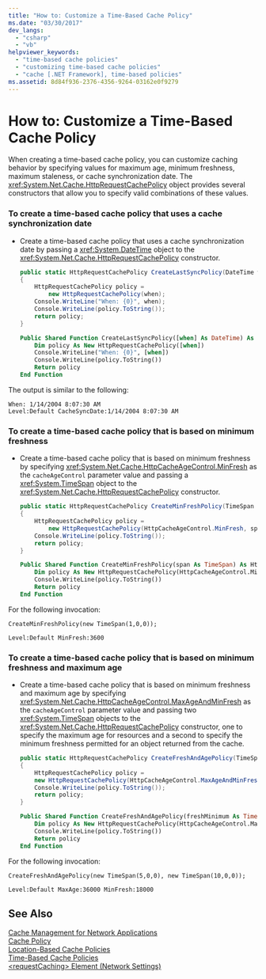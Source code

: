 ```yaml
---
title: "How to: Customize a Time-Based Cache Policy"
ms.date: "03/30/2017"
dev_langs: 
  - "csharp"
  - "vb"
helpviewer_keywords: 
  - "time-based cache policies"
  - "customizing time-based cache policies"
  - "cache [.NET Framework], time-based policies"
ms.assetid: 8d84f936-2376-4356-9264-03162e0f9279
---
```

# How to: Customize a Time-Based Cache Policy
When creating a time-based cache policy, you can customize caching behavior by specifying values for maximum age, minimum freshness, maximum staleness, or cache synchronization date. The <xref:System.Net.Cache.HttpRequestCachePolicy> object provides several constructors that allow you to specify valid combinations of these values.  
  
### To create a time-based cache policy that uses a cache synchronization date  
  
-   Create a time-based cache policy that uses a cache synchronization date by passing a <xref:System.DateTime> object to the <xref:System.Net.Cache.HttpRequestCachePolicy> constructor.  
  
    ```csharp  
    public static HttpRequestCachePolicy CreateLastSyncPolicy(DateTime when)  
    {  
        HttpRequestCachePolicy policy =   
            new HttpRequestCachePolicy(when);  
        Console.WriteLine("When: {0}", when);  
        Console.WriteLine(policy.ToString());  
        return policy;  
    }  
    ```  
  
    ```vb  
    Public Shared Function CreateLastSyncPolicy([when] As DateTime) As HttpRequestCachePolicy  
        Dim policy As New HttpRequestCachePolicy([when])  
        Console.WriteLine("When: {0}", [when])  
        Console.WriteLine(policy.ToString())  
        Return policy  
    End Function  
    ```  
  
 The output is similar to the following:  
  
```  
When: 1/14/2004 8:07:30 AM  
Level:Default CacheSyncDate:1/14/2004 8:07:30 AM  
```  
  
### To create a time-based cache policy that is based on minimum freshness  
  
-   Create a time-based cache policy that is based on minimum freshness by specifying <xref:System.Net.Cache.HttpCacheAgeControl.MinFresh> as the `cacheAgeControl` parameter value and passing a <xref:System.TimeSpan> object to the <xref:System.Net.Cache.HttpRequestCachePolicy> constructor.  
  
    ```csharp  
    public static HttpRequestCachePolicy CreateMinFreshPolicy(TimeSpan span)  
    {  
        HttpRequestCachePolicy policy =   
            new HttpRequestCachePolicy(HttpCacheAgeControl.MinFresh, span);  
        Console.WriteLine(policy.ToString());  
        return policy;  
    }  
    ```  
  
    ```vb  
    Public Shared Function CreateMinFreshPolicy(span As TimeSpan) As HttpRequestCachePolicy  
        Dim policy As New HttpRequestCachePolicy(HttpCacheAgeControl.MinFresh, span)  
        Console.WriteLine(policy.ToString())  
        Return policy  
    End Function  
    ```  
  
 For the following invocation:  
  
```  
CreateMinFreshPolicy(new TimeSpan(1,0,0));  
```  
  
```  
Level:Default MinFresh:3600  
```  
  
### To create a time-based cache policy that is based on minimum freshness and maximum age  
  
-   Create a time-based cache policy that is based on minimum freshness and maximum age by specifying <xref:System.Net.Cache.HttpCacheAgeControl.MaxAgeAndMinFresh> as the `cacheAgeControl` parameter value and passing two <xref:System.TimeSpan> objects to the <xref:System.Net.Cache.HttpRequestCachePolicy> constructor, one to specify the maximum age for resources and a second to specify the minimum freshness permitted for an object returned from the cache.  
  
    ```csharp  
    public static HttpRequestCachePolicy CreateFreshAndAgePolicy(TimeSpan freshMinimum, TimeSpan ageMaximum)  
    {  
        HttpRequestCachePolicy policy =   
        new HttpRequestCachePolicy(HttpCacheAgeControl.MaxAgeAndMinFresh, ageMaximum, freshMinimum);  
        Console.WriteLine(policy.ToString());  
        return policy;  
    }  
    ```  
  
    ```vb  
    Public Shared Function CreateFreshAndAgePolicy(freshMinimum As TimeSpan, ageMaximum As TimeSpan) As HttpRequestCachePolicy  
        Dim policy As New HttpRequestCachePolicy(HttpCacheAgeControl.MaxAgeAndMinFresh, ageMaximum, freshMinimum)  
        Console.WriteLine(policy.ToString())  
        Return policy  
    End Function  
    ```  
  
 For the following invocation:  
  
```  
CreateFreshAndAgePolicy(new TimeSpan(5,0,0), new TimeSpan(10,0,0));  
```  
  
```  
Level:Default MaxAge:36000 MinFresh:18000  
```  
  
## See Also  
 [Cache Management for Network Applications](../../../docs/framework/network-programming/cache-management-for-network-applications.md)  
 [Cache Policy](../../../docs/framework/network-programming/cache-policy.md)  
 [Location-Based Cache Policies](../../../docs/framework/network-programming/location-based-cache-policies.md)  
 [Time-Based Cache Policies](../../../docs/framework/network-programming/time-based-cache-policies.md)  
 [\<requestCaching> Element (Network Settings)](../../../docs/framework/configure-apps/file-schema/network/requestcaching-element-network-settings.md)

